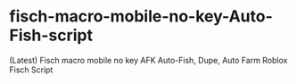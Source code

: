 # fisch-macro-mobile-no-key-Auto-Fish-script
(Latest) Fisch macro mobile no key AFK Auto-Fish, Dupe, Auto Farm Roblox Fisch Script
